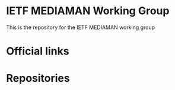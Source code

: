 # IETF MEDIAMAN Working Group

This is the repository for the IETF MEDIAMAN working group

# Official links

# Repositories

